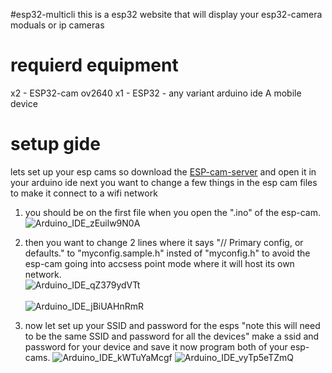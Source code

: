 #esp32-multicli
this is a esp32 website that will display your esp32-camera moduals or ip cameras

# requierd equipment   
x2 - ESP32-cam ov2640 
x1 - ESP32 - any variant
arduino ide
A mobile device

# setup gide
lets set up your esp cams
so download the <a href="https://github.com/easytarget/esp32-cam-webserver">ESP-cam-server</a> and open it in your arduino ide
next you want to change a few things in the esp cam files to make it connect to a wifi network
1. you should be on the first file when you open the ".ino" of the esp-cam.
<br>![Arduino_IDE_zEuilw9N0A](https://github.com/ConTronTech/esp32-multicli/assets/120324560/137e92e3-dc75-4962-b86c-26420b840db7)</br>

2. then you want to change 2 lines where it says "// Primary config, or defaults." to "myconfig.sample.h" insted of "myconfig.h" to avoid the esp-cam going into accsess point mode where it will host its own network.
<br>![Arduino_IDE_qZ379ydVTt](https://github.com/ConTronTech/esp32-multicli/assets/120324560/89a88d7a-cee6-43dd-aca0-3a23db1bd614)</br>
<br>![Arduino_IDE_jBiUAHnRmR](https://github.com/ConTronTech/esp32-multicli/assets/120324560/06b1d03f-d849-4996-8825-330f8bc1e879)</br>

3. now let set up your SSID and password for the esps "note this will need to be the same SSID and password for all the devices" make a ssid and password for your device and save it now program both of your esp-cams.
![Arduino_IDE_kWTuYaMcgf](https://github.com/ConTronTech/esp32-multicli/assets/120324560/4c2ba549-844d-4aaf-abe7-9a851516e751)
![Arduino_IDE_vyTp5eTZmQ](https://github.com/ConTronTech/esp32-multicli/assets/120324560/7b23e964-f546-4883-a7c2-f39f2f336a33)
